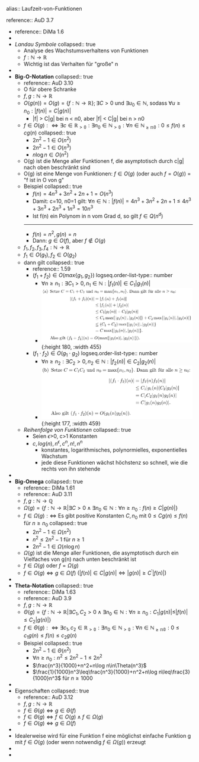 alias:: Laufzeit-von-Funktionen

reference:: AuD 3.7

- reference:: DiMa 1.6
-
- *Landau Symbole*
  collapsed:: true
	- Analyse des Wachstumsverhaltens von Funktionen
	- $f:\mathbb{N}\rightarrow\mathbb{R}$
	- Wichtig ist das Verhalten für "große" n
-
- **Big-O-Notation**
  collapsed:: true
	- reference:: AuD 3.10
	- O für obere Schranke
	- $f,g:\mathbb{N}\rightarrow\mathbb{R}$
	- $O(g(n))=O(g)=\lbrace f:\mathbb{N}\rightarrow\mathbb{R}\rbrace;\exists C>0$ und $\exists u_0\in\mathbb{N}$, sodass $\forall u\geq n_0:|f(n)|=C|g(n)|$
		- |f| > C|g| bei n < n0, aber |f| < C|g| bei n > n0
	- $f\in O(g):\Leftrightarrow\exists c\in\mathbb{R_{>0}}:\exists n_0\in\mathbb{N_{>0}}:\forall n\in\mathbb{N_{\geq n0}}:0\leq f(n)\leq cg(n)$
	  collapsed:: true
		- $2n^2-1\in O(n^2)$
		- $2n^2-1\in O(n^3)$
		- $n\log n\in O(n^2)$
	- O(g) ist die Menge aller Funktionen f, die asymptotisch durch c|g| nach oben beschränkt sind
	- O(g) ist eine Menge von Funktionen: $f\in O(g)$ (oder auch $f=O(g)$) = "f ist in O von g"
	- Beispiel
	  collapsed:: true
		- $f(n)=4n^3+3n^2+2n+1=O(n^3)$
		- Damit: c=10, n0=1 gilt: $\forall n\in\mathbb{N}:|f(n)|=4n^3+3n^2+2n+1\leq4n^3+3n^3+2n^3+1n^3=10n^3$
		- Ist f(n) ein Polynom in n vom Grad d, so gilt $f\in Q(n^{d})$
		- ---
		- $f(n)=n^2,g(n)=n$
		- Dann: $g\in O(f)$, aber $f\notin O(g)$
	- $f_1,f_2,f_3,f_4:\mathbb{N}\rightarrow\mathbb{R}$
	- $f_1\in O(g_1),f_2\in O(g_2)$
	- dann gilt
	  collapsed:: true
		- reference:: 1.59
		- $(f_1+f_2)\in O(max\lbrace g_1,g_2\rbrace)$
		  logseq.order-list-type:: number
			- $\forall n\geq n_1:\exists C_1>0,n_1\in\mathbb{N}:|f_1(n)|\in C_1|g_1(n)|$
			- ![image.png](../assets/image_1731591028238_0.png){:height 180, :width 455}
		- $(f_1\cdot f_2)\in O(g_1\cdot g_2)$
		  logseq.order-list-type:: number
			- $\forall n\geq n_2:\exists C_2>0,n_2\in\mathbb{N}:|f_2(n)|\in C_2|g_2(n)|$
			- ![image.png](../assets/image_1731591080188_0.png){:height 177, :width 459}
	- *Reihenfolge von Funktionen*
	  collapsed:: true
		- Seien $\epsilon$>0, c>1 Konstanten
		- $c,log(n),n^{\epsilon},c^{n},n!,n^{n}$
			- konstantes, logarithmisches, polynormielles, exponentielles Wachstum
			- jede diese Funktionen wächst höchstenz so schnell, wie die rechts von ihn stehende
-
- **Big-Omega**
  collapsed:: true
	- reference:: DiMa 1.61
	- reference:: AuD 3.11
	- $f,g:\mathbb{N}\rightarrow\mathbb{Q}$
	- $\Omega(g)=\lbrace f:\mathbb{N}\rightarrow\mathbb{R}|\exists C>0\land\exists n_0\in\mathbb{N}:\forall n\geq n_0:f(n)\geq C|g(n)|\rbrace$
	- $f\in\Omega(g):\Leftrightarrow$ Es gibt positive Konstanten $C,n_0$ mit $0\leq Cg(n)\leq f(n)$ für $n\geq n_0$
	  collapsed:: true
		- $2n^2-1\in\Omega(n^2)$
		- $n^2\leq2n^2-1$ für $n\geq1$
		- $2n^2-1\in\Omega(n\log n)$
	- $\Omega(g)$ ist die Menge aller Funktionen, die asymptotisch durch ein Vielfaches von g(n) nach unten beschränkt ist
	- $f\in\Omega(g)$ oder $f=\Omega(g)$
	- $f\in O(g)\Leftrightarrow g\in\Omega(f)$ ($|f(n)|\in C|g(n)|\Leftrightarrow|g(n)|\geq C^{\prime}|f(n)|$)
-
- **Theta-Notation**
  collapsed:: true
	- reference:: DiMa 1.63
	- reference:: AuD 3.9
	- $f,g:\mathbb{N}\rightarrow\mathbb{R}$
	- $\Theta(g)=\lbrace f:\mathbb{N}\rightarrow\mathbb{R}|\exists C_1,C_2>0\land\exists n_0\in\mathbb{N}:\forall n\geq n_0:C_1|g(n)|\leq|f(n)|\leq C_2|g(n)|\rbrace$
	- $f\in\Theta(g):\Leftrightarrow\exists c_1,c_2\in\mathbb{R_{>0}}:\exists n_0\in\mathbb{N_{>0}}:\forall n\in\mathbb{N_{\geq n0}}:0\leq c_1g(n)\leq f(n)\leq c_2g(n)$
	- Beispiel
	  collapsed:: true
		- $2n^2-1\in\Theta(n^2)$
		- $\forall n\geq n_0:n^2\leq2n^2-1\leq2n^2$
		- $\frac{n^3}{1000}+n^2+n\log n\in\Theta(n^3)$
		- $\frac{1}{1000}n^3\leq\frac{n^3}{1000}+n^2+n\log n\leq\frac{3}{1000}n^3$ für $n\geq1000$
-
- Eigenschaften
  collapsed:: true
	- reference:: AuD 3.12
	- $f,g:\mathbb{N}\rightarrow\mathbb{R}$
	- $f\in\Theta(g)\Leftrightarrow g\in\Theta(f)$
	- $f\in\Theta(g)\Leftrightarrow f\in O(g)\land f\in\Omega(g)$
	- $f\in O(g)\Leftrightarrow g\in\Omega(f)$
-
- Idealerweise wird für eine Funktion f eine möglichst einfache Funktion g mit $f\in O(g)$ (oder wenn notwendig $f\in\Omega(g)$) erzeugt
-
-